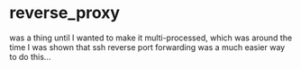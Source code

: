 # reverse_proxy
was a thing until I wanted to make it multi-processed, which was around the time I was shown that ssh reverse port forwarding was a much easier way to do this...
